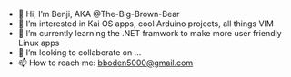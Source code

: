 - 👋 Hi, I’m Benji, AKA @The-Big-Brown-Bear
- 👀 I’m interested in Kai OS apps, cool Arduino projects, all things VIM
- 🌱 I’m currently learning the .NET framwork to make more user friendly Linux apps
- 💞️ I’m looking to collaborate on ...
- 📫 How to reach me: bboden5000@gmail.com

<!---
The-Big-Brown-Bear/The-Big-Brown-Bear is a ✨ special ✨ repository because its `README.md` (this file) appears on your GitHub profile.
You can click the Preview link to take a look at your changes.
--->
